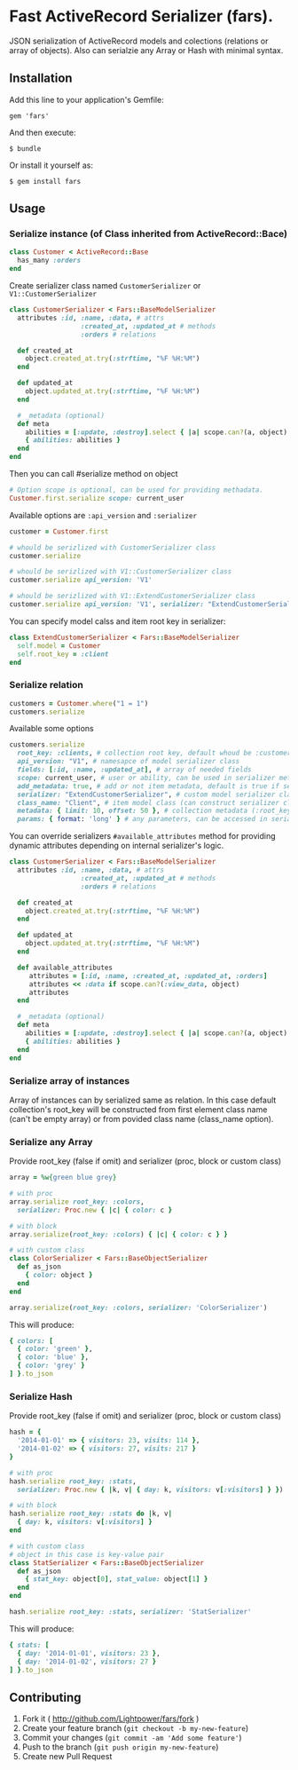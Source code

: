 # Fast ActiveRecord Serializer (fars).

JSON serialization of ActiveRecord models and colections (relations or array of objects). Also can serialzie any Array or Hash with minimal syntax.

## Installation

Add this line to your application's Gemfile:

    gem 'fars'

And then execute:

    $ bundle

Or install it yourself as:

    $ gem install fars

## Usage

### Serialize instance (of Class inherited from ActiveRecord::Bace)

```rb
class Customer < ActiveRecord::Base
  has_many :orders
end
```

Create serializer class named `CustomerSerializer` or `V1::CustomerSerializer`

```rb
class CustomerSerializer < Fars::BaseModelSerializer
  attributes :id, :name, :data, # attrs
                  :created_at, :updated_at # methods
                  :orders # relations

  def created_at
    object.created_at.try(:strftime, "%F %H:%M")
  end

  def updated_at
    object.updated_at.try(:strftime, "%F %H:%M")
  end

  # _metadata (optional)
  def meta
    abilities = [:update, :destroy].select { |a| scope.can?(a, object) }
    { abilities: abilities }
  end
end

```

Then you can call #serialize method on object

```rb
# Option scope is optional, can be used for providing methadata.
Customer.first.serialize scope: current_user
```

Available options are `:api_version` and `:serializer`

```rb
customer = Customer.first

# whould be serizlized with CustomerSerializer class
customer.serialize

# whould be serizlized with V1::CustomerSerializer class
customer.serialize api_version: 'V1'

# whould be serizlized with V1::ExtendCustomerSerializer class
customer.serialize api_version: 'V1', serializer: "ExtendCustomerSerializer"
```

You can specify model calss and item root key in serializer:


```rb
class ExtendCustomerSerializer < Fars::BaseModelSerializer
  self.model = Customer
  self.root_key = :client
end
```

### Serialize relation

```rb
customers = Customer.where("1 = 1")
customers.serialize
```

Available some options

```rb
customers.serialize
  root_key: :clients, # collection root key, default whoud be :customers, false if omit
  api_version: "V1", # namesapce of model serializer class
  fields: [:id, :name, :updated_at], # array of needed fields
  scope: current_user, # user or ability, can be used in serializer meta method
  add_metadata: true, # add or not item metadata, default is true if serializer respond_to? :meta
  serializer: "ExtendCustomerSerializer", # custom model serializer class
  class_name: "Client", # item model class (can construct serializer class name from it), useful for array of objects
  metadata: { limit: 10, offset: 50 }, # collection metadata (:root_key cannot be omitted)
  params: { format: 'long' } # any parameters, can be accessed in serializes class
```

You can override serializers `#available_attributes` method for providing dynamic attributes
depending on internal serializer's logic.

```rb
class CustomerSerializer < Fars::BaseModelSerializer
  attributes :id, :name, :data, # attrs
                  :created_at, :updated_at # methods
                  :orders # relations

  def created_at
    object.created_at.try(:strftime, "%F %H:%M")
  end

  def updated_at
    object.updated_at.try(:strftime, "%F %H:%M")
  end

  def available_attributes
     attributes = [:id, :name, :created_at, :updated_at, :orders]
     attributes << :data if scope.can?(:view_data, object)
     attributes
  end

  # _metadata (optional)
  def meta
    abilities = [:update, :destroy].select { |a| scope.can?(a, object) }
    { abilities: abilities }
  end
end
```

### Serialize array of instances

Array of instances can by serialized same as relation. In this case default collection's root_key will be constructed from first element class name (can't be empty array) or from povided class name (class_name option). 

### Serialize any Array

Provide root_key (false if omit) and serializer (proc, block or custom class)

```rb
array = %w{green blue grey}

# with proc
array.serialize root_key: :colors,
  serializer: Proc.new { |c| { color: c }

# with block
array.serialize(root_key: :colors) { |c| { color: c } }

# with custom class
class ColorSerializer < Fars::BaseObjectSerializer
  def as_json
    { color: object }
  end
end

array.serialize(root_key: :colors, serializer: 'ColorSerializer')
```
This will produce:

```rb
{ colors: [
  { color: 'green' },
  { color: 'blue' },
  { color: 'grey' }
] }.to_json
```

### Serialize Hash

Provide root_key (false if omit) and serializer (proc, block or custom class)

```rb
hash = {
  '2014-01-01' => { visitors: 23, visits: 114 },
  '2014-01-02' => { visitors: 27, visits: 217 }
}

# with proc
hash.serialize root_key: :stats,
  serializer: Proc.new { |k, v| { day: k, visitors: v[:visitors] } })

# with block
hash.serialize root_key: :stats do |k, v|
  { day: k, visitors: v[:visitors] }
end

# with custom class
# object in this case is key-value pair
class StatSerializer < Fars::BaseObjectSerializer
  def as_json
    { stat_key: object[0], stat_value: object[1] }
  end
end

hash.serialize root_key: :stats, serializer: 'StatSerializer'

```

This will produce:

```rb
{ stats: [
  { day: '2014-01-01', visitors: 23 },
  { day: '2014-01-02', visitors: 27 }
] }.to_json
```

## Contributing

1. Fork it ( http://github.com/Lightpower/fars/fork )
2. Create your feature branch (`git checkout -b my-new-feature`)
3. Commit your changes (`git commit -am 'Add some feature'`)
4. Push to the branch (`git push origin my-new-feature`)
5. Create new Pull Request
